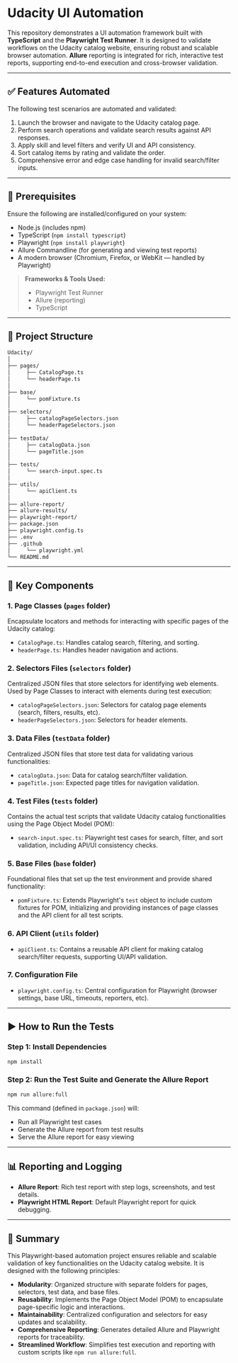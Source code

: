 # Udacity UI Automation

This repository demonstrates a UI automation framework built with **TypeScript** and the **Playwright Test Runner**. It is designed to validate workflows on the Udacity catalog website, ensuring robust and scalable browser automation. **Allure** reporting is integrated for rich, interactive test reports, supporting end-to-end execution and cross-browser validation.

---

## ✅ Features Automated

The following test scenarios are automated and validated:

1. Launch the browser and navigate to the Udacity catalog page.
2. Perform search operations and validate search results against API responses.
3. Apply skill and level filters and verify UI and API consistency.
4. Sort catalog items by rating and validate the order.
5. Comprehensive error and edge case handling for invalid search/filter inputs.

---

## 🔧 Prerequisites

Ensure the following are installed/configured on your system:

- Node.js (includes npm)
- TypeScript (`npm install typescript`)
- Playwright (`npm install playwright`)
- Allure Commandline (for generating and viewing test reports)
- A modern browser (Chromium, Firefox, or WebKit — handled by Playwright)

> **Frameworks & Tools Used:**
> - Playwright Test Runner
> - Allure (reporting)
> - TypeScript

---

## 📁 Project Structure

```bash
Udacity/
│   
├── pages/
│     ├── CatalogPage.ts
│     └── headerPage.ts
│
├── base/
│     └── pomFixture.ts
│
├── selectors/
│     ├── catalogPageSelectors.json
│     └── headerPageSelectors.json
│
├── testData/
│     ├── catalogData.json
│     └── pageTitle.json
│
├── tests/
│     └── search-input.spec.ts
│
├── utils/
│     └── apiClient.ts
│
├── allure-report/
├── allure-results/
├── playwright-report/
├── package.json
├── playwright.config.ts
├── .env
├── .github
│     └── playwright.yml
└── README.md
```

---

## 📌 Key Components

### 1. **Page Classes (`pages` folder)**
Encapsulate locators and methods for interacting with specific pages of the Udacity catalog:
- `CatalogPage.ts`: Handles catalog search, filtering, and sorting.
- `headerPage.ts`: Handles header navigation and actions.

### 2. **Selectors Files (`selectors` folder)**
Centralized JSON files that store selectors for identifying web elements. Used by Page Classes to interact with elements during test execution:
- `catalogPageSelectors.json`: Selectors for catalog page elements (search, filters, results, etc).
- `headerPageSelectors.json`: Selectors for header elements.

### 3. **Data Files (`testData` folder)**
Centralized JSON files that store test data for validating various functionalities:
- `catalogData.json`: Data for catalog search/filter validation.
- `pageTitle.json`: Expected page titles for navigation validation.

### 4. **Test Files (`tests` folder)**
Contains the actual test scripts that validate Udacity catalog functionalities using the Page Object Model (POM):
- `search-input.spec.ts`: Playwright test cases for search, filter, and sort validation, including API/UI consistency checks.

### 5. **Base Files (`base` folder)**
Foundational files that set up the test environment and provide shared functionality:
- `pomFixture.ts`: Extends Playwright's `test` object to include custom fixtures for POM, initializing and providing instances of page classes and the API client for all test scripts.

### 6. **API Client (`utils` folder)**
- `apiClient.ts`: Contains a reusable API client for making catalog search/filter requests, supporting UI/API validation.

### 7. **Configuration File**
- `playwright.config.ts`: Central configuration for Playwright (browser settings, base URL, timeouts, reporters, etc).

---

## ▶️ How to Run the Tests

### Step 1: **Install Dependencies**

```bash
npm install
```

### Step 2: **Run the Test Suite and Generate the Allure Report**

```bash
npm run allure:full
```

This command (defined in `package.json`) will:
- Run all Playwright test cases
- Generate the Allure report from test results
- Serve the Allure report for easy viewing

---

## 📊 Reporting and Logging

- **Allure Report**: Rich test report with step logs, screenshots, and test details.
- **Playwright HTML Report**: Default Playwright report for quick debugging.

---

## 📌 Summary

This Playwright-based automation project ensures reliable and scalable validation of key functionalities on the Udacity catalog website. It is designed with the following principles:

- **Modularity**: Organized structure with separate folders for pages, selectors, test data, and base files.
- **Reusability**: Implements the Page Object Model (POM) to encapsulate page-specific logic and interactions.
- **Maintainability**: Centralized configuration and selectors for easy updates and scalability.
- **Comprehensive Reporting**: Generates detailed Allure and Playwright reports for traceability.
- **Streamlined Workflow**: Simplifies test execution and reporting with custom scripts like `npm run allure:full`.
